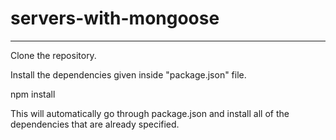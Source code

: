 # servers-with-mongoose
***
Clone the repository. 

Install the dependencies given inside "package.json" file.

npm install

This will automatically go through package.json and install all of the dependencies that are already specified.

